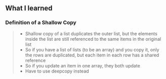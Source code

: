 ## What I learned
### Definition of a Shallow Copy
> * Shallow copy of a list duplicates the outer list, but the elements inside the list are still referenced to the same items in the original list
> * So if you have a list of lists (to be an array) and you copy it, only the rows are duplicated, but each item in each row has a shared reference
> * So if you update an item in one array, they both update
> * Have to use deepcopy instead